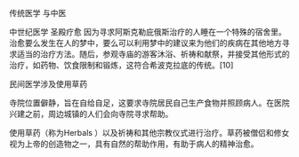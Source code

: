 传统医学   与中医



中世纪医学
圣殿疗愈
因为寻求阿斯克勒庇俄斯治疗的人睡在一个特殊的宿舍里。治愈要么发生在人的梦中，要么可以利用梦中的建议来为他们的疾病在其他地方寻求适当的治疗方法。随后，参观寺庙的游客沐浴、祈祷和献祭，并接受其他形式的治疗，如药物、饮食限制和锻炼，这符合希波克拉底的传统。[10]


民间医学涉及使用草药

寺院位置僻静，旨在自给自足，这要求寺院居民自己生产食物并照顾病人。在医院兴建之前，周边城镇的人们会向寺院寻求帮助。

使用草药（称为Herbals ）以及祈祷和其他宗教仪式进行治疗。草药被僧侣和修女视为上帝的创造物之一，具有自然的帮助作用，有助于病人的精神治愈。
